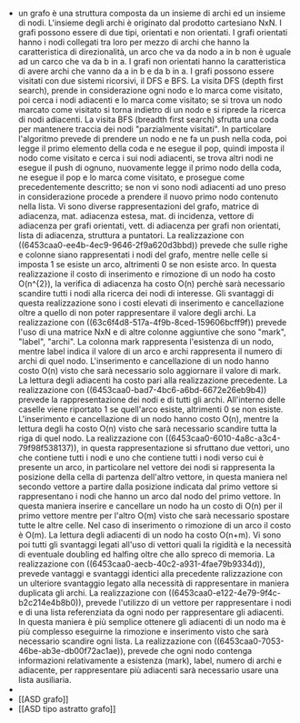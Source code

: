 - un grafo è una struttura composta da un insieme di archi ed un insieme di nodi. L'insieme degli archi è originato dal prodotto cartesiano NxN.
  I grafi possono essere di due tipi, orientati e non orientati. I grafi orientati hanno i nodi collegati tra loro per mezzo di archi che hanno la caratteristica di direzionalità, un arco che va da nodo a in b non è uguale ad un carco che va da b in a. I grafi non orientati hanno la caratteristica di avere archi che vanno da a in b e da b in a.
  I grafi possono essere visitati con due sistemi ricorsivi, il DFS e BFS. 
  La visita DFS (depth first search), prende in considerazione ogni nodo e lo marca come visitato, poi cerca i nodi adiacenti e lo marca come visitato; se si trova un nodo marcato come visitato si torna indietro di un nodo e si riprede la ricerca di nodi adiacenti.
  La visita BFS (breadth first search) sfrutta una coda per mantenere traccia dei nodi "parzialmente visitati". In particolare l'algoritmo prevede di prendere un nodo e ne fa un push nella coda, poi legge il primo elemento della coda e ne esegue il pop, quindi imposta il nodo come visitato e cerca i sui nodi adiacenti, se trova altri nodi ne esegue il push di ognuno, nuovamente legge il primo nodo della coda, ne esegue il pop e lo marca come visitato, e prosegue come precedentemente descritto; se non vi sono nodi adiacenti ad uno preso in considerazione procede a prendere il nuovo primo nodo contenuto nella lista.
  Vi sono diverse rappresentazioni del grafo, matrice di adiacenza, mat. adiacenza estesa, mat. di incidenza, vettore di adiacenza per grafi orientati, vett. di adiacenza per grafi non orientati, lista di adiacenza, struttura a puntatori.
  La realizzazione con ((6453caa0-ee4b-4ec9-9646-2f9a620d3bbd)) prevede che sulle righe e colonne siano rappresentati i nodi del grafo, mentre nelle celle si imposta 1 se esiste un arco, altrimenti 0 se non esiste arco. In questa realizzazione il costo di inserimento e rimozione di un nodo ha costo O(n^{2}), la verifica di adiacenza ha costo O(n) perchè sarà necessario scandire tutti i nodi alla ricerca dei nodi di interesse. Gli svantaggi di questa realizzazione sono i costi elevati di inserimento e cancellazione oltre a quello di non poter rappresentare il valore degli archi.
  La realizzazione con ((63c6f4d8-517a-4f9b-8ced-159606bcff9f)) prevede l'uso di una matrice NxN e di altre colonne aggiuntive che sono "mark",  "label", "archi". La colonna mark rappresenta l'esistenza di un nodo, mentre label indica il valore di un arco e archi rappresenta il numero di archi di quel nodo. L'inserimento e cancellazione di un nodo hanno costo O(n) visto che sarà necessario solo aggiornare il valore di mark. La lettura degli adiacenti ha costo pari alla realizzazione precedente.
  La realizzazione con ((6453caa0-bad7-4bc6-a6bd-6672e26eb9b4)) prevede la rappresentazione dei nodi e di tutti gli archi. All'interno delle caselle viene riportato 1 se quell'arco esiste, altrimenti 0 se non esiste. L'inserimento e cancellazione di un nodo hanno costo O(n), mentre la lettura degli ha costo O(n) visto che sarà necessario scandire tutta la riga di quel nodo.
  La realizzazione con ((6453caa0-6010-4a8c-a3c4-79f98f538137)), in questa rappresentazione si sfruttano due vettori, uno che contiene tutti i nodi e uno che contiene tutti i nodi verso cui è presente un arco, in particolare nel vettore dei nodi si rappresenta la posizione della cella di partenza dell'altro vettore, in questa maniera nel secondo vettore a partire dalla posizione indicata dal primo vettore si rappresentano i nodi che hanno un arco dal nodo del primo vettore. In questa maniera inserire e cancellare un nodo ha un costo di O(n) per il primo vettore mentre per l'altro O(m) visto che sarà necessario spostare tutte le altre celle. Nel caso di inserimento o rimozione di un arco il costo è O(m). La lettura degli adiacenti di un nodo ha costo O(n+m). Vi sono poi tutti gli svantaggi legati all'uso di vettori quali la rigidità e la necessità di eventuale doubling ed halfing oltre che allo spreco di memoria.
  La realizzazione con ((6453caa0-aecb-40c2-a931-4fae79b9334d)), prevede vantaggi e svantaggi identici alla precedente ralizzazione con un ulteriore svantaggio legato alla necessità di rappresentare in maniera duplicata gli archi.
  La realizzazione con ((6453caa0-e122-4e79-9f4c-b2c214e4b8b0)), prevede l'utilizzo di un vettore per rappresentare i nodi e di una lista referenziata da ogni nodo per rappresentare gli adiacenti. In questa maniera è più semplice ottenere gli adiacenti di un nodo ma è più complesso eseguirne la rimozione e inserimento visto che sarà necessario scandire ogni lista.
  La realizzazione con ((6453caa0-7053-46be-ab3e-db00f72ac1ae)), prevede che ogni nodo contenga informazioni relativamente a esistenza (mark), label, numero di archi e adiacente, per rappresentare più adiacenti sarà necessario usare una lista ausiliaria.
-
- [[ASD grafo]]
- [[ASD tipo astratto grafo]]